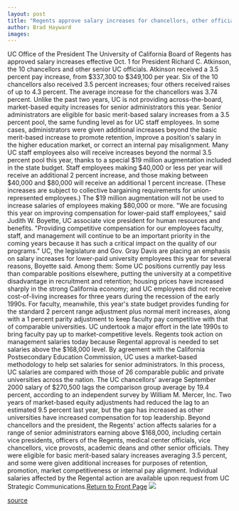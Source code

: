 ```yaml
---
layout: post
title: "Regents approve salary increases for chancellors, other officials"
author: Brad Hayward
images:
---
```


  
[ ][1]UC Office of the President The University of California Board of Regents has approved salary increases effective Oct. 1 for President Richard C. Atkinson, the 10 chancellors and other senior UC officials. Atkinson received a 3.5 percent pay increase, from $337,300 to $349,100 per year. Six of the 10 chancellors also received 3.5 percent increases; four others received raises of up to 4.3 percent. The average increase for the chancellors was 3.74 percent. Unlike the past two years, UC is not providing across-the-board, market-based equity increases for senior administrators this year. Senior administrators are eligible for basic merit-based salary increases from a 3.5 percent pool, the same funding level as for UC staff employees. In some cases, administrators were given additional increases beyond the basic merit-based increase to promote retention, improve a position's salary in the higher education market, or correct an internal pay misalignment. Many UC staff employees also will receive increases beyond the normal 3.5 percent pool this year, thanks to a special $19 million augmentation included in the state budget. Staff employees making $40,000 or less per year will receive an additional 2 percent increase, and those making between $40,000 and $80,000 will receive an additional 1 percent increase. (These increases are subject to collective bargaining requirements for union-represented employees.) The $19 million augmentation will not be used to increase salaries of employees making $80,000 or more. "We are focusing this year on improving compensation for lower-paid staff employees," said Judith W. Boyette, UC associate vice president for human resources and benefits. "Providing competitive compensation for our employees faculty, staff, and management will continue to be an important priority in the coming years because it has such a critical impact on the quality of our programs." UC, the legislature and Gov. Gray Davis are placing an emphasis on salary increases for lower-paid university employees this year for several reasons, Boyette said. Among them: Some UC positions currently pay less than comparable positions elsewhere, putting the university at a competitive disadvantage in recruitment and retention; housing prices have increased sharply in the strong California economy; and UC employees did not receive cost-of-living increases for three years during the recession of the early 1990s. For faculty, meanwhile, this year's state budget provides funding for the standard 2 percent range adjustment plus normal merit increases, along with a 1 percent parity adjustment to keep faculty pay competitive with that of comparable universities. UC undertook a major effort in the late 1990s to bring faculty pay up to market-competitive levels. Regents took action on management salaries today because Regental approval is needed to set salaries above the $168,000 level. By agreement with the California Postsecondary Education Commission, UC uses a market-based methodology to help set salaries for senior administrators. In this process, UC salaries are compared with those of 26 comparable public and private universities across the nation. The UC chancellors' average September 2000 salary of $270,500 lags the comparison group average by 19.4 percent, according to an independent survey by William M. Mercer, Inc. Two years of market-based equity adjustments had reduced the lag to an estimated 9.5 percent last year, but the gap has increased as other universities have increased compensation for top leadership. Beyond chancellors and the president, the Regents' action affects salaries for a range of senior administrators earning above $168,000, including certain vice presidents, officers of the Regents, medical center officials, vice chancellors, vice provosts, academic deans and other senior officials. They were eligible for basic merit-based salary increases averaging 3.5 percent, and some were given additional increases for purposes of retention, promotion, market competitiveness or internal pay alignment. Individual salaries affected by the Regental action are available upon request from UC Strategic Communications.[Return to Front Page][2] ![ ][3]

[1]: mailto:stephens@cats.ucsc.edu
[2]: ../../index.html
[3]: ../../images/trans.gif

[source](http://www1.ucsc.edu/currents/00-01/09-18/uc.salary.html "Permalink to uc")
